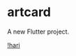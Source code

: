 # artcard

A new Flutter project.

[!hari](https://media.licdn.com/dms/image/D5622AQEJ9I49uZZOjg/feedshare-shrink_800/0/1685205468584?e=1689811200&v=beta&t=wyYuQVH8loeiTHMDtawEWH_wXdS-lzOJsJ4Ni4dO8Xw)
